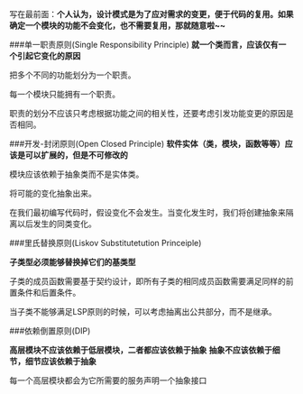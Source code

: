 写在最前面：**个人认为，设计模式是为了应对需求的变更，便于代码的复用。如果确定一个模块的功能不会变化，也不需要复用，那就随意啦~~**

###单一职责原则(Single Responsibility Principle)
**就一个类而言，应该仅有一个引起它变化的原因**

把多个不同的功能划分为一个职责。

每一个模块只能拥有一个职责。

职责的划分不应该只考虑根据功能之间的相关性，还要考虑引发功能变更的原因是否相同。



###开发-封闭原则(Open Closed Principle)
**软件实体（类，模块，函数等等）应该是可以扩展的，但是不可修改的**


模块应该依赖于抽象类而不是实体类。

将可能的变化抽象出来。

在我们最初编写代码时，假设变化不会发生。当变化发生时，我们将创建抽象来隔离以后发生的同类变化。

###里氏替换原则(Liskov Substitutetution Princeiple)

**子类型必须能够替换掉它们的基类型**

子类的成员函数需要基于契约设计，即所有子类的相同成员函数需要满足同样的前置条件和后置条件。

当子类不能够满足LSP原则的时候，可以考虑抽离出公共部分，而不是继承。

###依赖倒置原则(DIP)

**高层模块不应该依赖于低层模块，二者都应该依赖于抽象**
**抽象不应该依赖于细节，细节应该依赖于抽象**

每一个高层模块都会为它所需要的服务声明一个抽象接口

